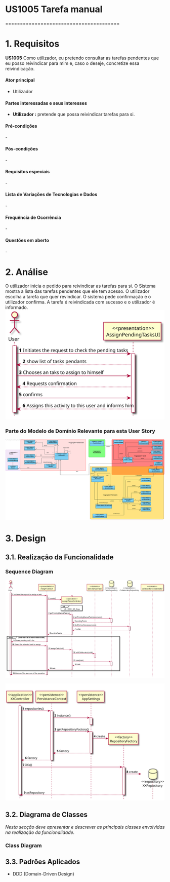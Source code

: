 # US1005 Tarefa manual
=======================================


# 1. Requisitos


**US1005** Como utilizador, eu pretendo consultar as tarefas pendentes que eu posso reivindicar para mim e, caso o deseje, concretize essa reivindicação.

#### Ator principal

* Utilizador

#### Partes interessadas e seus interesses

* **Utilizador :** pretende que possa reivindicar tarefas para si.



#### Pré-condições

\-

#### Pós-condições

\-
#### Requisitos especiais

\-

#### Lista de Variações de Tecnologias e Dados

\-

#### Frequência de Ocorrência

\-

#### Questões em aberto
\-
# 2. Análise

 O utilizador inicia o pedido para reivindicar as tarefas para si.
 O Sistema mostra a lista das tarefas pendentes que ele tem acesso.
 O utilizador escolha a tarefa que quer revindicar.
O sistema pede confirmação e o utilizador confirma.
A tarefa é reivindicada com sucesso e o utilizador é informado.
![US_2_3022_SSD_](US_2_3022_SSD_.svg)
### Parte do Modelo de Domínio Relevante para esta User Story

![US-2-3022_MD](US-2-3022_MD.svg)

# 3. Design
## 3.1. Realização da Funcionalidade

###	Sequence Diagram

![US_2_3022_SD_](US_2_3022_SD_.png)



![US-2-3022_SD_Repo](US-2-3022_SD_Repo.svg)

## 3.2. Diagrama de Classes

*Nesta secção deve apresentar e descrever as principais classes envolvidas na realização da funcionalidade.*

###	Class Diagram


## 3.3. Padrões Aplicados


* DDD (Domain-Driven Design)
